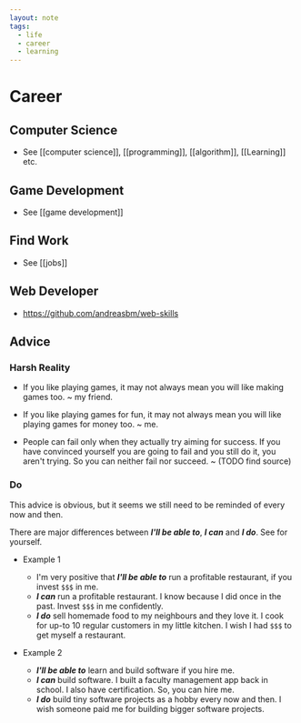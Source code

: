 ```yaml
---
layout: note
tags:
  - life
  - career
  - learning
---
```


# Career

## Computer Science

- See [[computer science]], [[programming]], [[algorithm]], [[Learning]] etc.

## Game Development

- See [[game development]]

## Find Work

- See [[jobs]]

## Web Developer

- https://github.com/andreasbm/web-skills

## Advice

### Harsh Reality

- If you like playing games, it may not always mean you will like making games too. ~ my friend.

- If you like playing games for fun, it may not always mean you will like playing games for money too. ~ me.

- People can fail only when they actually try aiming for success. If you have convinced yourself you are going to fail and you still do it, you aren't trying. So you can neither fail nor succeed. ~ (TODO find source)

### Do

This advice is obvious, but it seems we still need to be reminded of every now and then.

There are major differences between **_I'll be able to_**, **_I can_** and **_I do_**. See for yourself.

- Example 1

  - I'm very positive that **_I'll be able to_** run a profitable restaurant, if you invest `$$$` in me.
  - **_I can_** run a profitable restaurant. I know because I did once in the past. Invest `$$$` in me confidently.
  - **_I do_** sell homemade food to my neighbours and they love it. I cook for up-to 10 regular customers in my little kitchen. I wish I had `$$$` to get myself a restaurant.

- Example 2

  - **_I'll be able to_** learn and build software if you hire me.
  - **_I can_** build software. I built a faculty management app back in school. I also have certification. So, you can hire me.
  - **_I do_** build tiny software projects as a hobby every now and then. I wish someone paid me for building bigger software projects.
